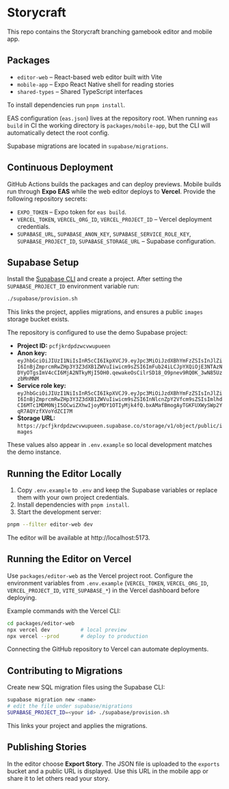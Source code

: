 # Storycraft

This repo contains the Storycraft branching gamebook editor and mobile app.

## Packages
- `editor-web` – React-based web editor built with Vite
- `mobile-app` – Expo React Native shell for reading stories
- `shared-types` – Shared TypeScript interfaces

To install dependencies run `pnpm install`.

EAS configuration (`eas.json`) lives at the repository root. When running
`eas build` in CI the working directory is `packages/mobile-app`, but the CLI
will automatically detect the root config.

Supabase migrations are located in `supabase/migrations`.

## Continuous Deployment

GitHub Actions builds the packages and can deploy previews. Mobile builds run
through **Expo EAS** while the web editor deploys to **Vercel**. Provide the
following repository secrets:

- `EXPO_TOKEN` – Expo token for `eas build`.
- `VERCEL_TOKEN`, `VERCEL_ORG_ID`, `VERCEL_PROJECT_ID` – Vercel deployment
  credentials.
- `SUPABASE_URL`, `SUPABASE_ANON_KEY`, `SUPABASE_SERVICE_ROLE_KEY`,
  `SUPABASE_PROJECT_ID`, `SUPABASE_STORAGE_URL` – Supabase configuration.

## Supabase Setup

Install the [Supabase CLI](https://supabase.com/docs/guides/cli) and create a
project. After setting the `SUPABASE_PROJECT_ID` environment variable run:

```bash
./supabase/provision.sh
```

This links the project, applies migrations, and ensures a public `images`
storage bucket exists.

The repository is configured to use the demo Supabase project:

- **Project ID:** `pcfjkrdpdzwcvwupueen`
- **Anon key:** `eyJhbGciOiJIUzI1NiIsInR5cCI6IkpXVCJ9.eyJpc3MiOiJzdXBhYmFzZSIsInJlZiI6InBjZmprcmRwZHp3Y3Z3dXB1ZWVuIiwicm9sZSI6ImFub24iLCJpYXQiOjE3NTAzNDYyOTgsImV4cCI6MjA2NTkyMjI5OH0.qewakeOsCilrSD18_O9pnev9RQ0K_3wN85UzzbMnMNM`
- **Service role key:** `eyJhbGciOiJIUzI1NiIsInR5cCI6IkpXVCJ9.eyJpc3MiOiJzdXBhYmFzZSIsInJlZiI6InBjZmprcmRwZHp3Y3Z3dXB1ZWVuIiwicm9sZSI6InNlcnZpY2Vfcm9sZSIsImlhdCI6MTc1MDM0NjI5OCwiZXhwIjoyMDY1OTIyMjk4fQ.bxAMafBmogAyTGKFUXWySWp2YqR7AQYzfXVoYdZCI7M`
- **Storage URL:** `https://pcfjkrdpdzwcvwupueen.supabase.co/storage/v1/object/public/images`

These values also appear in `.env.example` so local development matches the demo instance.

## Running the Editor Locally

1. Copy `.env.example` to `.env` and keep the Supabase variables or replace them with your own project credentials.
2. Install dependencies with `pnpm install`.
3. Start the development server:

```bash
pnpm --filter editor-web dev
```

The editor will be available at http://localhost:5173.

## Running the Editor on Vercel

Use `packages/editor-web` as the Vercel project root. Configure the environment
variables from `.env.example` (`VERCEL_TOKEN`, `VERCEL_ORG_ID`,
`VERCEL_PROJECT_ID`, `VITE_SUPABASE_*`) in the Vercel dashboard before
deploying.

Example commands with the Vercel CLI:

```bash
cd packages/editor-web
npx vercel dev          # local preview
npx vercel --prod       # deploy to production
```

Connecting the GitHub repository to Vercel can automate deployments.

## Contributing to Migrations

Create new SQL migration files using the Supabase CLI:

```bash
supabase migration new <name>
# edit the file under supabase/migrations
SUPABASE_PROJECT_ID=<your id> ./supabase/provision.sh
```

This links your project and applies the migrations.

## Publishing Stories

In the editor choose **Export Story**. The JSON file is uploaded to the `exports` bucket and a public URL is displayed. Use this URL in the mobile app or share it to let others read your story.

